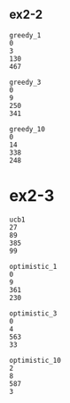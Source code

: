 
## ex2-2

```
greedy_1
0
3
130
467

greedy_3
0
9
250
341

greedy_10
0
14
338
248
```

# ex2-3

```
ucb1
27
89
385
99

optimistic_1
0
9
361
230

optimistic_3
0
4
563
33

optimistic_10
2
8
587
3
```